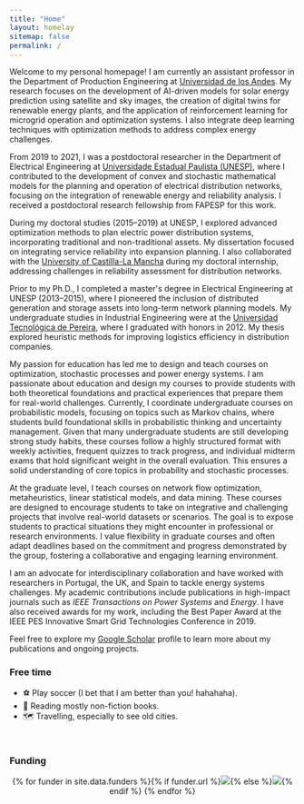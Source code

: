 ```yaml
---
title: "Home"
layout: homelay
sitemap: false
permalink: /
---
```


<style>
code {padding: 6px 8px; font-size: 90%;}
</style>

Welcome to my personal homepage! I am currently an assistant professor in the Department of Production Engineering at [Universidad de los Andes](https://www.uniandes.edu.co). My research focuses on the development of AI-driven models for solar energy prediction using satellite and sky images, the creation of digital twins for renewable energy plants, and the application of reinforcement learning for microgrid operation and optimization systems. I also integrate deep learning techniques with optimization methods to address complex energy challenges.

From 2019 to 2021, I was a postdoctoral researcher in the Department of Electrical Engineering at [Universidade Estadual Paulista (UNESP)](https://www.unesp.br), where I contributed to the development of convex and stochastic mathematical models for the planning and operation of electrical distribution networks, focusing on the integration of renewable energy and reliability analysis. I received a postdoctoral research fellowship from FAPESP for this work. 

During my doctoral studies (2015–2019) at UNESP, I explored advanced optimization methods to plan electric power distribution systems, incorporating traditional and non-traditional assets. My dissertation focused on integrating service reliability into expansion planning. I also collaborated with the [University of Castilla-La Mancha](https://www.uclm.es) during my doctoral internship, addressing challenges in reliability assessment for distribution networks.

Prior to my Ph.D., I completed a master's degree in Electrical Engineering at UNESP (2013–2015), where I pioneered the inclusion of distributed generation and storage assets into long-term network planning models. My undergraduate studies in Industrial Engineering were at the [Universidad Tecnológica de Pereira](https://www.utp.edu.co), where I graduated with honors in 2012. My thesis explored heuristic methods for improving logistics efficiency in distribution companies.

My passion for education has led me to design and teach courses on optimization, stochastic processes and power energy systems. I am passionate about education and design my courses to provide students with both theoretical foundations and practical experiences that prepare them for real-world challenges. Currently, I coordinate undergraduate courses on probabilistic models, focusing on topics such as Markov chains, where students build foundational skills in probabilistic thinking and uncertainty management. Given that many undergraduate students are still developing strong study habits, these courses follow a highly structured format with weekly activities, frequent quizzes to track progress, and individual midterm exams that hold significant weight in the overall evaluation. This ensures a solid understanding of core topics in probability and stochastic processes.

At the graduate level, I teach courses on network flow optimization, metaheuristics, linear statistical models, and data mining. These courses are designed to encourage students to take on integrative and challenging projects that involve real-world datasets or scenarios. The goal is to expose students to practical situations they might encounter in professional or research environments. I value flexibility in graduate courses and often adapt deadlines based on the commitment and progress demonstrated by the group, fostering a collaborative and engaging learning environment.

I am an advocate for interdisciplinary collaboration and have worked with researchers in Portugal, the UK, and Spain to tackle energy systems challenges. My academic contributions include publications in high-impact journals such as *IEEE Transactions on Power Systems* and *Energy*. I have also received awards for my work, including the Best Paper Award at the IEEE PES Innovative Smart Grid Technologies Conference in 2019.

Feel free to explore my [Google Scholar](https://scholar.google.com/citations?user=C9PY5CwAAAAJ&hl=en) profile to learn more about my publications and ongoing projects. 


### Free time
* ⚽ Play soccer (I bet that I am better than you! hahahaha).
* 📖 Reading mostly non-fiction books.
* 🗺️ Travelling, especially to see old cities.

<br/>

<div class="well-md">
  <h3>Funding</h3>
  <div style='display:block; text-align:center; margin-left:auto; margin-right:auto;'>
   {% for funder in site.data.funders %}{% if funder.url %}<a href="{{funder.url}}" target="_blank"><img src='/images/logos/{{ funder.image }}' style='max-height: 70px; max-width: 170px;'/></a>{% else %}<img src='/images/logos/{{ funder.image }}' class='mycenter' style='max-height: 70px; max-width: 170px;'/>{% endif %}   {% endfor %}
  </div>
</div>
